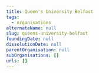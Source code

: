 ```yaml
---
title: Queen's University Belfast
tags:
  - organisations
alternateName: null
slug: queens-university-belfast
foundingDate: null
dissolutionDate: null
parentOrganisation: null
subOrganisations: []
urls: []
---
```

